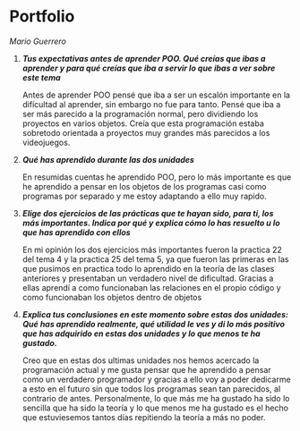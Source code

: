 # Portfolio

*Mario Guerrero*

1. ***Tus expectativas antes de aprender POO. Qué creías que ibas a aprender y para qué creías que iba a servir lo que ibas a ver sobre este tema***

    Antes de aprender POO pensé que iba a ser un escalón importante en la difícultad al aprender, sin embargo no fue 
    para tanto. Pensé que iba a ser más parecido a la programación normal, pero dividiendo los proyectos en varios objetos.
    Creía que esta programación estaba sobretodo orientada a proyectos muy grandes más parecidos a los videojuegos.

2. ***Qué has aprendido durante las dos unidades***

    En resumidas cuentas he aprendido POO, pero lo más importante es que he aprendido a pensar en los objetos de los programas
    casi como programas por separado y me estoy adaptando a ello muy rapido.

3. ***Elige dos ejercicios de las prácticas que te hayan sido, para ti, los más importantes. Indica por qué y explica cómo lo has resuelto u lo que has aprendido con ellos***
    
    En mi opinión los dos ejercicios más importantes fueron la practica 22 del tema 4 y la practica 25 del tema 5, ya que fueron las primeras en las que pusimos en practica todo
    lo aprendido en la teoría de las clases anteriores y presentaban un verdadero nivel de dificultad. Gracias a ellas aprendí a como funcionaban las relaciones en el propio código y como funcionaban los objetos dentro de objetos
    
4. ***Explica tus conclusiones en este momento sobre estas dos unidades: Qué has aprendido realmente, qué utilidad le ves y di lo más positivo que has adquirido en estas dos unidades y lo que menos te ha gustado.***

    Creo que en estas dos ultimas unidades nos hemos acercado la programación actual y me gusta pensar que he aprendido a pensar como un verdadero programador
    y gracias a ello voy a poder dedicarme a esto en el futuro sin que todos los programas sean tan parecidos, al contrario de antes. Personalmente, lo que más me ha gustado
    ha sido lo sencilla que ha sido la teoría y lo que menos me ha gustado es el hecho que estuviesemos tantos días repitiendo la teoría a más no poder.